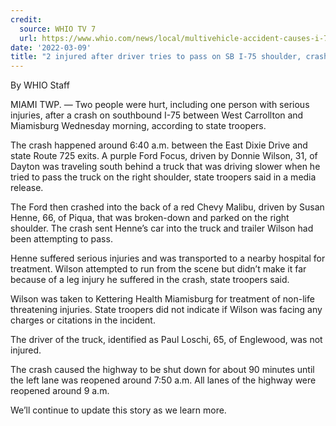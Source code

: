 ```yaml
---
credit:
  source: WHIO TV 7
  url: https://www.whio.com/news/local/multivehicle-accident-causes-i-75-sb-be-closed-traffic-detoured/H35FPCZ5UZF4BNONJVYQOYM52M/
date: '2022-03-09'
title: "2 injured after driver tries to pass on SB I-75 shoulder, crashes into broken-down car"
---
```

By WHIO Staff

MIAMI TWP. — Two people were hurt, including one person with serious injuries, after a crash on southbound I-75 between West Carrollton and Miamisburg Wednesday morning, according to state troopers.

The crash happened around 6:40 a.m. between the East Dixie Drive and state Route 725 exits. A purple Ford Focus, driven by Donnie Wilson, 31, of Dayton was traveling south behind a truck that was driving slower when he tried to pass the truck on the right shoulder, state troopers said in a media release.

The Ford then crashed into the back of a red Chevy Malibu, driven by Susan Henne, 66, of Piqua, that was broken-down and parked on the right shoulder. The crash sent Henne’s car into the truck and trailer Wilson had been attempting to pass.

Henne suffered serious injuries and was transported to a nearby hospital for treatment. Wilson attempted to run from the scene but didn’t make it far because of a leg injury he suffered in the crash, state troopers said.

Wilson was taken to Kettering Health Miamisburg for treatment of non-life threatening injuries. State troopers did not indicate if Wilson was facing any charges or citations in the incident.

The driver of the truck, identified as Paul Loschi, 65, of Englewood, was not injured.

The crash caused the highway to be shut down for about 90 minutes until the left lane was reopened around 7:50 a.m. All lanes of the highway were reopened around 9 a.m.

We’ll continue to update this story as we learn more.
